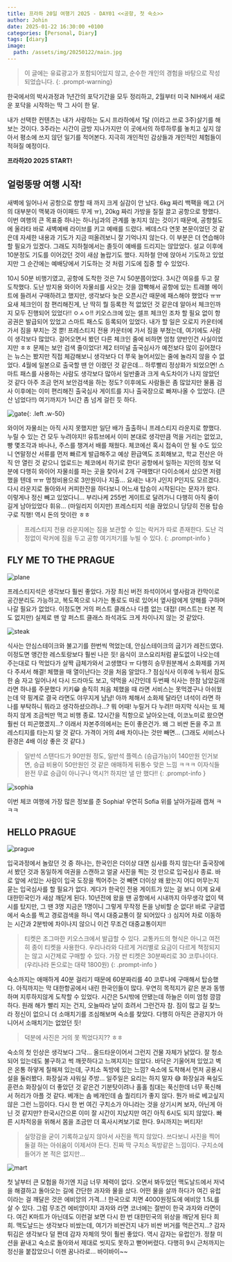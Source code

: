 ```yaml
---
title: 프라하 20일 여행기 2025 - DAY01 <<공항, 첫 숙소>>
author: Johin
date: 2025-01-22 16:30:00 +0100
categories: [Personal, Diary]
tags: [diary]
image:
  path: /assets/img/20250122/main.jpg
---
```


> 이 글에는 유료광고가 포함되어있지 않고, 순수한 개인의 경험을 바탕으로 작성되었습니다.
{: .prompt-warning}

한국에서의 박사과정과 1년간의 포닥기간을 모두 정리하고, 2월부터 미국 NIH에서 새로운 포닥을 시작하는 딱 그 사이 한 달.

내가 선택한 컨텐츠는 내가 사랑하는 도시 프라하에서 1달 (이라고 쓰로 3주)살기를 해보는 것이다. 3주라는 시간이 금방 지나가지만 이 곳에서의 하루하루를 놓치고 싶지 않아서 평소에 쓰지 않던 일기를 적어본다. 지극히 개인적인 감상들과 개인적인 체험들이 적혀질 예정이다. 

**프라하20 2025 START!**

## 얼렁뚱땅 여행 시작!

새벽에 일어나서 공항으로 향할 때 까지 크게 실감이 안 났다. 6kg 짜리 백팩을 메고 (거의 대부분이 맥북과 아이패드 무게 ㅠ), 20kg 짜리 가방을 질질 끌고 공항으로 향했다. 이번 여행의 큰 목표중 하나는 하나님과의 관계를 놓치지 않는 것이기 때문에, 공항철도에 올라타 바로 새벽예배 라이브를 키고 예배를 드렸다. 베데스다 연못 본문이었던 것 같은데 자세한 내용과 기도가 지금 떠올려보니 잘 기억나지 않는다. 이 부분은 더 연습해야할 필요가 있겠다. 그래도 지하철에서는 졸듯이 예배를 드리지는 않았었다. 설교 이후에 10분정도 기도를 이어갔던 것이 새삼 놀랍기도 했다. 지하철 안에 앉아서 기도하고 있었지만 그 순간에는 예배당에서 기도하는 것 처럼 기도에 집중 할 수 있었다.
 
10시 50분 비행기였고, 공항에 도착한 것은 7시 50분쯤이었다. 3시간 여유를 두고 잘 도착했다. 도난 방지용 와이어 자물쇠를 사오는 것을 깜빡해서 공항에 있는 트래블 메이트에 들려서 구매하려고 했지만, 생각보다 늦은 오픈시간 때문에 패스해야 했었다 ㅠㅠ 요새 체크인이 참 편리해진게, 난 딱히 뭘 등록한 적 없었던 것 같은데 알아서 체크인까지 모두 진행되어 있었다!! ㅇㅅㅇ!! 키오스크에 있는 셀프 체크인 조차 할 필요 없이 항공권은 발급되어 있었고 스마트 패스도 등록되어 있었다. 내가 할 일은 오로지 카운터에 가서 짐을 부치는 것 뿐! 프레스티지 전용 카운터에 가서 짐을 부쳤는데, 여기에도 사람이 생각보다 많았다. 걸어오면서 봤던 다른 체크인 줄에 비하면 엄청 양반인건 사실이었지만 ㅎㅎ 문제는 보안 검색 줄이었다! 제2 터미널 출국심사가 예전보다 많이 길어졌다는 뉴스는 봤지만 직접 체감해보니 생각보다 더 쭈욱 늘어서있는 줄에 놀라지 않을 수 없었다. 4월에 일본으로 출국할 땐 안 이랬던 것 같은데... 하루빨리 정상화가 되었으면! 스마트 패스를 사용하는 사람도 생각보다 많아서 일반줄과 크게 속도차이가 나지 않았던 것 같다 아주 조금 먼저 보안검색을 하는 정도? 이후에도 사람들은 좀 많았지만 물품 검사 이후에는 이미 편리해진 출국심사 게이트를 지나 출국장으로 빠져나올 수 있었다. (큰 산 넘었다!!) 여기까지가 1시간 좀 넘게 걸린 듯 하다.

![gate](/assets/img/20250122/gate.jpg){: .left .w-50}

와이어 자물쇠는 아직 사지 못했지만 일단 배가 출출하니 프레스티지 라운지로 향했다. 누릴 수 있는 건 모두 누려야지!! 유튜브에서 이미 본대로 생각만큼 먹을 거리는 없었고, 빵 몇조각과 바나나, 주스를 챙겨서 배를 채웠다. 체코에선 혹시 접속이 안 될 수도 있으니 연말정산 서류를 먼저 빠르게 발급해주고 예상 환급액도 조회해보고, 학교 전산은 아직 안 열린 것 같으니 업로드는 체코에서 하기로 한다! 공항에서 일하는 지인의 정보 덕분에 다행히 와이어 자물쇠를 파는 곳을 찾아서 2개 구매했다! 다이소에서 샀으면 저렴했을 텐데 ㅠㅠ 멍청비용으로 3만원이나 지출… 요새는 내가 J인지 P인지도 모르겠다. 다시 라운지로 돌아와서 커피한잔을 하다보니 어느새 탑승이 시작된다는 문자가 왔다. 이렇게나 정신 빼고 있었다니… 부리나케 255번 게이트로 달려가니 다행히 아직 줄이 길게 남아있었다 휘유… (마일리지 이지만) 프레스티지 석을 끊었으니 당당히 전용 탑승구로 직행! 역시 돈의 맛이란 ㅎㅎ

> 프레스티지 전용 라운지에는 짐을 보관할 수 있는 락커가 따로 존재한다.
> 도난 걱정없이 락커에 짐을 두고 공항 여기저기를 누빌 수 있다.
{: .prompt-info }

## FLY ME TO THE PRAGUE

![plane](/assets/img/20250122/plane.jpg)


프레스티지석은 생각보다 훨씬 좋았다. 가장 최신 버전 좌석이어서 옆사람과 칸막이로 공간분리도 가능하고, 복도쪽으로 나가는 통로도 따로 있어서 옆사람에게 양해를 구하며 나갈 필요가 없었다. 이정도면 거의 퍼스트 클래스나 다름 없는 대접! (퍼스트는 타본 적도 없지만) 실제로 맨 앞 퍼스트 클래스 좌석과도 크게 차이나지 않는 것 같았다. 

![steak](/assets/img/20250122/steak.jpg)

식사는 안심스테이크와 불고기를 한번씩 먹었는데, 안심스테이크의 굽기가 레전드였다. 이정도면 앵간한 레스토랑보다 훨씬 나은 듯! 음식이 코스요리처럼 끝도없이 나오는데 주는대로 다 먹었다가 살짝 급체가와서 고생했다 ㅠ 다행히 승무원분께서 소화제를 가져다 주셔서 해결! 체했을 때 열이난다는 것을 처음 알았다..? 점심식사 이후에 누워서 잠도 한 숨 자고 일어나서 다시 드라마도 보고, 약먹을 시간인데 두번째 식사는 한참 남았길래 라면 하나를 주문했다 키키😁 솔직히 처음 체했을 때 라면 서비스는 못먹겠구나 아쉬웠는데 약 핑계로 결국 라면도 야무지게 냠냠! 아까 체해서 소화제 달라던 녀석이 라면 하나를 부탁하니 뭐라고 생각하셨으려나…? 뭐 어때! 누릴거 다 누려!! 마지막 식사는 또 체하지 않게 조금씩만 먹고 비행 종료. 12시간을 직항으로 날아오는데, 이코노미로 왔으면 훨씬 더 피곤했겠지…? 이래서 자본주의에서는 돈이 좋은건가. 왜 그 비싼 돈을 주고 프레스티지를 타는지 알 것 같다. 가격이 거의 4배 차이나는 것만 빼면… (그래도 서비스나 환경은 4배 이상 좋은 것 같다.)

> 일반석 스탠다드가 90만원 정도, 일반석 플렉스 (승급가능)이 140만원 인거보면, 승급 비용이 50만원인 것 같은 애매하게 뒤통수 맞은 느낌 ㅋㅋㅋ 이자식들 완전 무료 승급이 아니구나 역시?! 하지만 낼 만 했다!!
{: .prompt-info }

![sophia](/assets/img/20250122/main.jpg)

이번 체코 여행에 가장 많은 정보를 준 Sophia! 우연히 Sofia 위를 날아가길래 캡쳐 ㅋㅋㅋ

## HELLO PRAGUE

![prague](/assets/img/20250122/prague.jpg)

입국과정에서 놀랐던 것 중 하나는, 한국인은 더이상 대면 심사를 하지 않는다! 출국장에서 봤던 것과 동일하게 여권을 스캔하고 얼굴 사진을 찍는 것 만으로 입국심사 종료. 바로 앞에 서있는 사람이 입국 도장을 찍어주는 것 빼면 더이상 왜 왔는지 어디 머무는지 묻는 입국심사를 할 필요가 없다. 게다가 한국인 전용 게이트가 있는 걸 보니 이게 요새 대한민국인가 새삼 깨닫게 된다. 10년전에 왔을 땐 공항에서 시내까지 아무생각 없이 택시를 탔지만, 그 땐 3명 지금은 1명이니 그렇게 무작정 돈을 낭비할 순 없다! 바로 구글맵에서 숙소를 찍고 경로검색을 하니 역시 대중교통이 잘 되어있다 :) 심지어 차로 이동하는 시간과 2분밖에 차이나지 않으니 이건 무조건 대중교통이지!!

> 티켓은 조그마한 키오스크에서 발급할 수 있다. 교통카드의 형식은 아니고 여전히 종이 티켓을 사용한다.
> 우리나라와 다르게 거리별로 요금이 다르게 책정되지는 않고 시간제로 구매할 수 있다.
> 가장 싼 티켓은 30분짜리로 30 코루나이다. (우리나라 돈으로는 대략 1800원)
{: .prompt-info }

숙소까지는 애매하게 40분 걸리기 때문에 60분짜리를 40 코루나에 구매해서 탑승했다. 아직까지는 막 대한항공에서 내린 한국인들이 많다. 우연히 목적지가 같은 분과 동행하며 지루하지않게 도착할 수 있었다. 시간은 5시밖에 안됐는데 하늘은 이미 엄청 깜깜하다. 원래 해가 빨리 지는 건지, 오늘따라 날이 흐려서 그런건자 참. 짐이 많고 길 찾느라 정신이 없으니 더 소매치기를 조심해보며 숙소를 찾았다. 다행히 아직은 관광지가 아니어서 소매치기는 없었던 듯! 

> 덕분에 사진은 거의 못 찍었다지?? ㅎㅎ

숙소의 첫 인상은 생각보다 그닥… 올드타운이어서 그런지 건물 자체가 낡았다. 잘 청소되어 있는데도 불구하고 썩 깨끗하다고 느껴지지는 않았다. 바닥은 기울어져 있었고 벽은 온통 하얗게 칠해져 있는데, 구치소 독방에 있는 느낌? 숙소에 도착해서 먼저 공용시설을 둘러봤다. 화장실과 샤워실 주방… 일주일은 요리는 하지 말자 😅 화장실과 욕실도 훈련소 화장실이 더 좋았던 것 같은건 기분탓이려나 홀홀 침대는 푹신한데 너무 푹신해서 허리가 아플 것 같다. 베개는 솜 베개인데 솜 퀄리티가 좋지 않다. 뭔가 바로 베고싶지 않은 그런 느낌이다. 다시 한 번 여긴 구치소가 아니라는 것을 상기시켜 보자, 아닌게 아닌 것 같지만? 한국시간으론 이미 잘 시간이 지났지만 여긴 아직 6시도 되지 않았다. 빠른 시차적응을 위해서 몸을 조금만 더 혹사시켜보기로 한다. 9시까지는 버티자!

> 실망감을 굳이 기록하고싶지 않아서 사진을 찍지 않았다.
> 쓰다보니 사진을 찍어둘걸 하는 아쉬움이 이제서야 든다.
> 진짜 딱 구치소 독방같은 느낌이다. 구치소에 들어가 본 적은 없지만...

![mart](/assets/img/20250122/mart.jpg)

첫 날부터 큰 모험을 하기엔 지금 너무 체력이 없다. 오면서 봐두었던 맥도날드에서 저녁을 해결하고 돌아오는 길에 간단한 과자와 물을 샀다. 어떤 물을 살까 하다가 여긴 유럽이라는 걸 깨달은 것은 에비앙의 가격...! 한국으로 치면 4000원정도에 에비앙 1.5L를 살 수 있다. 그럼 무조건 에비앙이지! 과자와 라면 코너에는 절반이 한국 과자와 라면이다. 여긴 K마트가 아닌데도 이런걸 보면 다시 한 번 대한민국의 위상을 깨닫게 된다 희희. 맥도날드는 생각보다 비쌌는데, 여기가 비싼건지 내가 비싼 버거를 먹은건지...? 감자튀김은 생각보다 덜 짠데 감자 자체의 맛이 훨씬 좋았다. 역시 감자는 유럽인가. 정찰 미션을 끝내고 숙소로 돌아와서 제대로 씻지도 못하고 뻗어버렸다. 다행히 9시 근처까지는 정신을 붙잡았으니 이젠 꿈나라로… 바이바이~~
